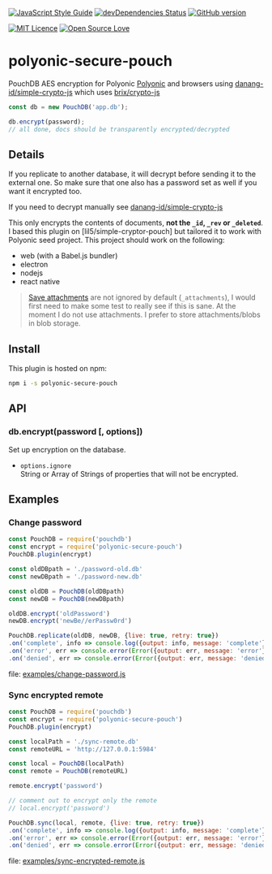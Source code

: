 [![JavaScript Style Guide](https://img.shields.io/badge/code%20style-standard-brightgreen.svg)](http://standardjs.com/)
[![devDependencies Status](https://david-dm.org/paulsutherland/polyonic-secure-pouch/dev-status.svg)](https://david-dm.org/paulsutherland/polyonic-secure-pouch?type=dev)
[![GitHub version](https://badge.fury.io/gh/paulsutherland%2Fpolyonic-secure-pouch.svg)](https://badge.fury.io/gh/paulsutherland%2Fpolyonic-secure-pouch)

[![MIT Licence](https://badges.frapsoft.com/os/mit/mit.svg?v=103)](https://opensource.org/licenses/mit-license.php)
[![Open Source Love](https://badges.frapsoft.com/os/v1/open-source.svg?v=103)](https://github.com/ellerbrock/open-source-badge/)

# polyonic-secure-pouch

PouchDB AES encryption for Polyonic [Polyonic] and browsers using [danang-id/simple-crypto-js] which uses [brix/crypto-js]

```js
const db = new PouchDB('app.db');

db.encrypt(password);
// all done, docs should be transparently encrypted/decrypted
```

## Details

If you replicate to another database, it will decrypt before sending it to the external one. So make sure that one also has a password set as well if you want it encrypted too.

If you need to decrypt manually see [danang-id/simple-crypto-js]

This only encrypts the contents of documents, **not the `_id`, `_rev` or `_deleted`**.
I based this plugin on [lil5/simple-cryptor-pouch] but tailored it to work with Polyonic seed project.
This project should work on the following:
* web (with a Babel.js bundler)
* electron
* nodejs
* react native

> [Save attachments](https://pouchdb.com/api.html#save_attachment) are not ignored by default (`_attachments`), I would first need to make some test to really see if this is sane. At the moment I do not use attachments.  I prefer to store attachments/blobs in blob storage.

## Install

This plugin is hosted on npm:

```bash
npm i -s polyonic-secure-pouch
```

## API


### db.encrypt(password [, options])

Set up encryption on the database.

- `options.ignore`  
String or Array of Strings of properties that will not be encrypted.

## Examples

### Change password

```js
const PouchDB = require('pouchdb')
const encrypt = require('polyonic-secure-pouch')
PouchDB.plugin(encrypt)

const oldDBpath = './password-old.db'
const newDBpath = './password-new.db'

const oldDB = PouchDB(oldDBpath)
const newDB = PouchDB(newDBpath)

oldDB.encrypt('oldPassword')
newDB.encrypt('newBe//erPassw0rd')

PouchDB.replicate(oldDB, newDB, {live: true, retry: true})
.on('complete', info => console.log({output: info, message: 'complete'}))
.on('error', err => console.error(Error({output: err, message: 'error'})))
.on('denied', err => console.error(Error({output: err, message: 'denied'})))

```

file: [examples/change-password.js](https://github.com/lil5/simple-cryptor-pouch/blob/master/examples/change-password.js)

### Sync encrypted remote

```js
const PouchDB = require('pouchdb')
const encrypt = require('polyonic-secure-pouch')
PouchDB.plugin(encrypt)

const localPath = './sync-remote.db'
const remoteURL = 'http://127.0.0.1:5984'

const local = PouchDB(localPath)
const remote = PouchDB(remoteURL)

remote.encrypt('password')

// comment out to encrypt only the remote
// local.encrypt('password')

PouchDB.sync(local, remote, {live: true, retry: true})
.on('complete', info => console.log({output: info, message: 'complete'}))
.on('error', err => console.error(Error({output: err, message: 'error'})))
.on('denied', err => console.error(Error({output: err, message: 'denied'})))

```
file: [examples/sync-encrypted-remote.js](https://github.com/paulsutherland/polyonic-secure-pouch/blob/master/examples/sync-encrypted-remote.js)

[Polyonic]: https://github.com/paulsutherland/Polyonic
[danang-id/simple-crypto-js]: https://github.com/danang-id/simple-crypto-js
[brix/crypto-js]: https://github.com/brix/crypto-js
